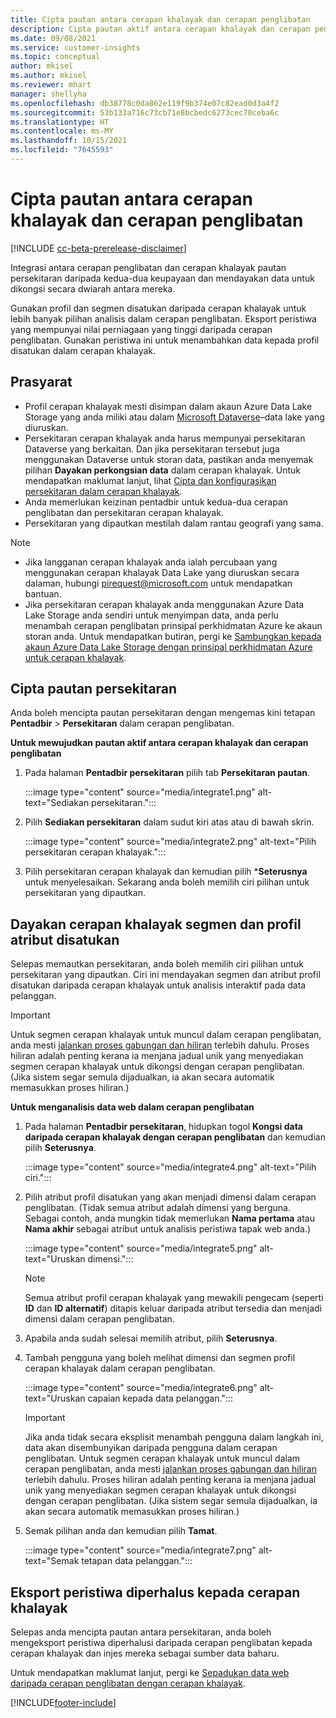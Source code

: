 ```yaml
---
title: Cipta pautan antara cerapan khalayak dan cerapan penglibatan
description: Cipta pautan aktif antara cerapan khalayak dan cerapan penglibatan untuk mendayakan perkongsian dwiarah data.
ms.date: 09/08/2021
ms.service: customer-insights
ms.topic: conceptual
author: mkisel
ms.author: mkisel
ms.reviewer: mhart
manager: shellyha
ms.openlocfilehash: db38778c0da862e119f9b374e07c82ead0d3a4f2
ms.sourcegitcommit: 53b133a716c73cb71e8bcbedc6273cec70ceba6c
ms.translationtype: HT
ms.contentlocale: ms-MY
ms.lasthandoff: 10/15/2021
ms.locfileid: "7645593"
---
```

# <a name="create-a-link-between-audience-insights-and-engagement-insights"></a>Cipta pautan antara cerapan khalayak dan cerapan penglibatan

[!INCLUDE [cc-beta-prerelease-disclaimer](includes/cc-beta-prerelease-disclaimer.md)]

Integrasi antara cerapan penglibatan dan cerapan khalayak pautan persekitaran daripada kedua-dua keupayaan dan mendayakan data untuk dikongsi secara dwiarah antara mereka.

Gunakan profil dan segmen disatukan daripada cerapan khalayak untuk lebih banyak pilihan analisis dalam cerapan penglibatan. Eksport peristiwa yang mempunyai nilai perniagaan yang tinggi daripada cerapan penglibatan. Gunakan peristiwa ini untuk menambahkan data kepada profil disatukan dalam cerapan khalayak.

## <a name="prerequisites"></a>Prasyarat

- Profil cerapan khalayak mesti disimpan dalam akaun Azure Data Lake Storage yang anda miliki atau dalam [Microsoft Dataverse](/powerapps/maker/data-platform/data-platform-intro.md)&ndash;data lake yang diuruskan. 
- Persekitaran cerapan khalayak anda harus mempunyai persekitaran Dataverse yang berkaitan. Dan jika persekitaran tersebut juga menggunakan Dataverse untuk storan data, pastikan anda menyemak pilihan **Dayakan perkongsian data** dalam cerapan khalayak. Untuk mendapatkan maklumat lanjut, lihat [Cipta dan konfigurasikan persekitaran dalam cerapan khalayak](../audience-insights/create-environment.md).
- Anda memerlukan keizinan pentadbir untuk kedua-dua cerapan penglibatan dan persekitaran cerapan khalayak.
- Persekitaran yang dipautkan mestilah dalam rantau geografi yang sama.

> [!NOTE]
> - Jika langganan cerapan khalayak anda ialah percubaan yang menggunakan cerapan khalayak Data Lake yang diuruskan secara dalaman, hubungi [pirequest@microsoft.com](mailto:pirequest@microsoft.com) untuk mendapatkan bantuan. 
> - Jika persekitaran cerapan khalayak anda menggunakan Azure Data Lake Storage anda sendiri untuk menyimpan data, anda perlu menambah cerapan penglibatan prinsipal perkhidmatan Azure ke akaun storan anda. Untuk mendapatkan butiran, pergi ke [Sambungkan kepada akaun Azure Data Lake Storage dengan prinsipal perkhidmatan Azure untuk cerapan khalayak](../audience-insights/connect-service-principal.md). 


## <a name="create-an-environment-link"></a>Cipta pautan persekitaran

Anda boleh mencipta pautan persekitaran dengan mengemas kini tetapan **Pentadbir** > **Persekitaran** dalam cerapan penglibatan.

**Untuk mewujudkan pautan aktif antara cerapan khalayak dan cerapan penglibatan**

1. Pada halaman **Pentadbir persekitaran** pilih tab **Persekitaran pautan**.

    :::image type="content" source="media/integrate1.png" alt-text="Sediakan persekitaran.":::

1. Pilih **Sediakan persekitaran** dalam sudut kiri atas atau di bawah skrin.

     :::image type="content" source="media/integrate2.png" alt-text="Pilih persekitaran cerapan khalayak.":::

1. Pilih persekitaran cerapan khalayak dan kemudian pilih ***Seterusnya** untuk menyelesaikan. Sekarang anda boleh memilih ciri pilihan untuk persekitaran yang dipautkan.
 
## <a name="enable-audience-insights-unified-profiles-attributes-and-segments"></a>Dayakan cerapan khalayak segmen dan profil atribut disatukan

Selepas memautkan persekitaran, anda boleh memilih ciri pilihan untuk persekitaran yang dipautkan. Ciri ini mendayakan segmen dan atribut profil disatukan daripada cerapan khalayak untuk analisis interaktif pada data pelanggan.

> [!IMPORTANT]
> Untuk segmen cerapan khalayak untuk muncul dalam cerapan penglibatan, anda mesti [jalankan proses gabungan dan hiliran](../audience-insights/merge-entities.md) terlebih dahulu. Proses hiliran adalah penting kerana ia menjana jadual unik yang menyediakan segmen cerapan khalayak untuk dikongsi dengan cerapan penglibatan. (Jika sistem segar semula dijadualkan, ia akan secara automatik memasukkan proses hiliran.)

**Untuk menganalisis data web dalam cerapan penglibatan**

1. Pada halaman **Pentadbir persekitaran**, hidupkan togol **Kongsi data daripada cerapan khalayak dengan cerapan penglibatan** dan kemudian pilih **Seterusnya**.

    :::image type="content" source="media/integrate4.png" alt-text="Pilih ciri.":::

1. Pilih atribut profil disatukan yang akan menjadi dimensi dalam cerapan penglibatan. (Tidak semua atribut adalah dimensi yang berguna. Sebagai contoh, anda mungkin tidak memerlukan **Nama pertama** atau **Nama akhir** sebagai atribut untuk analisis peristiwa tapak web anda.)

    :::image type="content" source="media/integrate5.png" alt-text="Uruskan dimensi.":::

   >[!NOTE]
   > Semua atribut profil cerapan khalayak yang mewakili pengecam (seperti **ID** dan **ID alternatif**) ditapis keluar daripada atribut tersedia dan menjadi dimensi dalam cerapan penglibatan.

1. Apabila anda sudah selesai memilih atribut, pilih **Seterusnya**.
1. Tambah pengguna yang boleh melihat dimensi dan segmen profil cerapan khalayak dalam cerapan penglibatan.

    :::image type="content" source="media/integrate6.png" alt-text="Uruskan capaian kepada data pelanggan.":::

   > [!IMPORTANT]
   > Jika anda tidak secara eksplisit menambah pengguna dalam langkah ini, data akan disembunyikan daripada pengguna dalam cerapan penglibatan.
   > Untuk segmen cerapan khalayak untuk muncul dalam cerapan penglibatan, anda mesti [jalankan proses gabungan dan hiliran](../audience-insights/merge-entities.md) terlebih dahulu. Proses hiliran adalah penting kerana ia menjana jadual unik yang menyediakan segmen cerapan khalayak untuk dikongsi dengan cerapan penglibatan. (Jika sistem segar semula dijadualkan, ia akan secara automatik memasukkan proses hiliran.)

1. Semak pilihan anda dan kemudian pilih **Tamat**.

    :::image type="content" source="media/integrate7.png" alt-text="Semak tetapan data pelanggan.":::

## <a name="export-refined-events-to-audience-insights"></a>Eksport peristiwa diperhalus kepada cerapan khalayak

Selepas anda mencipta pautan antara persekitaran, anda boleh mengeksport peristiwa diperhalusi daripada cerapan penglibatan kepada cerapan khalayak dan injes mereka sebagai sumber data baharu. 

Untuk mendapatkan maklumat lanjut, pergi ke [Sepadukan data web daripada cerapan penglibatan dengan cerapan khalayak](../audience-insights/integrate-engagement-insights.md).

<!--
## Share engagement insights refined events with audience insights

After you create a link between environments, a new option becomes available for you to share [refined events](refined-events.md) with audience insights.

Consider the following when creating refined events for audience insights: 

- Provide a meaningful name for the refined event. It will be used as an activity name in audience insights.
- Select at least the following properties to create an activity in audience insights: 
    - Signal.Action.Name indicates the activity details.
    - Signal.User.Id maps with the customer ID.
    - Signal.View.Uri is a web address as a basis for segments or measures.
    - Signal.Export.Id is a primary key for events.
    - Signal.Timestamp determines the date and time for the activity.

To share refined events:

1. From the engagement insights menu, select **Data** and then select the **Events** tab.
2. On the **Action** menu, select **Share as activity**.

    :::image type="content" source="media/integrate8.png" alt-text="Data shared events settings.":::

3. You can view and stop actively shared events on the **Export and Sharing** tab.
4. -- per Michael K, we need a mock here (Mukesh needs to update to reflect what happens in AUI once a user shares a refined event (i.e. no longer AUI, data wrangler needs to go discover data in the storage, the shared event is available as a DS and entity, correct?)

### Attach refined events shared as activities to unified profiles in audience insights

You can bring customer web activity data from engagement insights into audience insights. In addition to transactional, demographic, or behavioral data, you can view activities on the web in unified customer profiles. You can then use these profiles to get insights such as segments, measures, and predictions for audience activation.

Follow the steps in [data unification](../audience-insights/data-unification.md) to map, match, and merge website authentication information to unified profiles in audience insights.

You can also share refined events that are now available in audience insights, identified as data sources and entities. 

Next, you can relate event data from engagement insights as unified activities in customer profiles.

### Relate refined event data as an activity of a customer profile

After unifying the data, you can configure the activity for the customer profile. For more information, go to [Customer activities](../audience-insights/activities.md).

:::image type="content" source="media/web-event-activity.png" alt-text="Activities page with expanded Edit activity pane.":::

Next, configure the new activity by using mapping elements: 

- **Primary Key**: Signal.Export.Id, a unique ID that is available for every event record in engagement insights. This property is automatically generated.

- **Timestamp**: Signal.Timestamp in the event property.

- **Event**: Signal.Name, the event name that you want to track.

- **Web address**: Signal.View.Uri that refers to the URI of the page that created the event.

- **Details**: Signal.Action.Name to represent the information to associate with the event. The selected property in this case indicates that the event is for email promotion.

- **Activity type**: In this example, we choose the existing activity type WebLog. This selection is a useful filter option to run prediction models or create segments based on this activity type.

- **Set up relationship**: This important setting ties the activity to existing customer profiles. **Signal.User.Id** is the identifier configured in the SDK to be collected. It relates to the user ID in other data sources that are configured in audience insights. 

This example configures the relationship between Signal.User.Id and RetailCustomers:CustomerRetailId, which is the primary key that was identified in the map step of the data unification process.

After processing the activities, you can review customer records and open a customer card to see activities from engagement insights in the timeline. 

> [!TIP]
> To find a customer ID that has an engagement insights activity, go to **Entities** and preview the data for the UnifiedActivity entity. **ActivityTypeDisplay = WebLog** contains the engagement insights activity configured in the preceding example. Copy the customer ID for one of those records and search<!--note from editor: Edit okay? I couldn't quite follow this.-- > for that ID on the **Customers** page.

--> 

[!INCLUDE[footer-include](../includes/footer-banner.md)]
